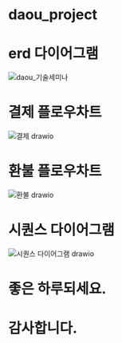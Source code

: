 # daou_project

# erd 다이어그램
![daou_기술세미나](https://user-images.githubusercontent.com/59038419/145172365-05234d3c-3a3e-4392-aa5d-4ba46e781b36.png)


# 결제 플로우차트
![결제 drawio](https://user-images.githubusercontent.com/59038419/145172428-7f9668b3-5aff-451b-8ba5-b357598f27a0.png)

# 환불 플로우차트
![환불 drawio](https://user-images.githubusercontent.com/59038419/145172492-1a871fb3-0201-455a-bc33-27fc4277034e.png)

# 시퀀스 다이어그램

![시퀀스 다이어그램 drawio](https://user-images.githubusercontent.com/59038419/145172539-97ae79a7-0859-49af-b4d9-418699d8aea6.png)

# 좋은 하루되세요.
# 감사합니다.
